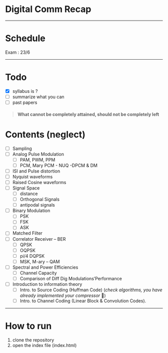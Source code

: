 # Digital Comm Recap
---

# Schedule
Exam  : 23/6

---

# Todo

* [x] syllabus is ?
* [ ] summarize what you can
* [ ] past papers

> #### What cannot be completely attained, should not be completely left

# Contents (neglect)
* [ ] Sampling
* [ ] Analog Pulse Modulation
  * [ ] PAM, PWM, PPM
  * [ ] PCM, Mary PCM - NUQ -DPCM & DM
* [ ] ISI and Pulse distortion
* [ ] Nyquist waveforms
* [ ] Raised Cosine waveforms
* [ ] Signal Space
  * [ ] distance
  * [ ] Orthogonal Signals
  * [ ] antipodal signals
* [ ] Binary Modulation
  * [ ] PSK
  * [ ] FSK
  * [ ] ASK
* [ ] Matched Filter
* [ ] Correlator Receiver – BER
  * [ ] QPSK
  * [ ] OQPSK
  * [ ] pi/4 DQPSK
  * [ ] MSK, M-ary – QAM
* [ ] Spectral and Power Efficiencies
  * [ ] Channel Capacity
  * [ ] Comparison of Diff Dig Modulations’Performance
* [ ] Introduction to information theory
  * [ ] Intro. to Source Coding (Huffman Code) (_check algorithms, you have already implemented your compressor_  👏)
  * [ ] Intro. to Channel Coding (Linear Block & Convolution Codes).

---
# How to run
1. clone the repository
2. open the index file (index.html)
